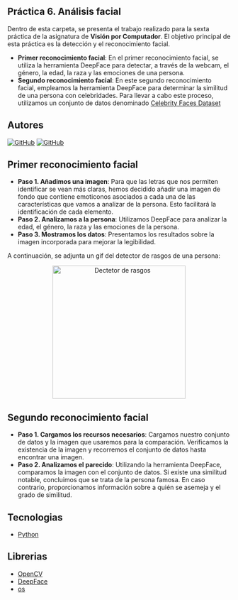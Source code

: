## Práctica 6. Análisis facial

Dentro de esta carpeta, se presenta el trabajo realizado para la sexta práctica de la asignatura de **Visión por Computador**. El objetivo principal de esta práctica es  la detección y el reconocimiento facial.

- **Primer reconocimiento facial**: En el primer reconocimiento facial, se utiliza la herramienta DeepFace para detectar, a través de la webcam, el género, la edad, la raza y las emociones de una persona.
- **Segundo reconocimiento facial**: En este segundo reconocimiento facial, empleamos la herramienta DeepFace para determinar la similitud de una persona con celebridades. Para llevar a cabo este proceso, utilizamos un conjunto de datos denominado [Celebrity Faces Dataset](https://www.kaggle.com/datasets/vishesh1412/celebrity-face-image-dataset/)

## Autores
[![GitHub](https://img.shields.io/badge/GitHub-Ana%20del%20Carmen%20Santana%20Ojeda-red?style=flat-square&logo=github)](https://github.com/AnaSantana016)
[![GitHub](https://img.shields.io/badge/GitHub-Pablo%20Santana-blue?style=flat-square&logo=github)](https://github.com/pablosanttanaa)

## Primer reconocimiento facial

- **Paso 1. Añadimos una imagen**: Para que las letras que nos permiten identificar se vean más claras, hemos decidido añadir una imagen de fondo que contiene emoticonos asociados a cada una de las características que vamos a analizar de la persona. Esto facilitará la identificación de cada elemento.
- **Paso 2. Analizamos a la persona**: Utilizamos DeepFace para analizar la edad, el género, la raza y las emociones de la persona.
- **Paso 3. Mostramos los datos**: Presentamos los resultados sobre la imagen incorporada para mejorar la legibilidad.

A continuación, se adjunta un gif del detector de rasgos de una persona:

<!-- Gif de detector de rasgos de una persona -->
<div align="center">
    <div>
        <a href="./P6/readme/detector.gif" target="_blank">
            <img src="./P6/readme/detector.gif" alt="Dectetor de rasgos" width="300">
        </a>
    </div>
</div>

## Segundo reconocimiento facial

- **Paso 1. Cargamos los recursos necesarios**: Cargamos nuestro conjunto de datos y la imagen que usaremos para la comparación. Verificamos la existencia de la imagen y recorremos el conjunto de datos hasta encontrar una imagen.
- **Paso 2. Analizamos el parecido**: Utilizando la herramienta DeepFace, comparamos la imagen con el conjunto de datos. Si existe una similitud notable, concluimos que se trata de la persona famosa. En caso contrario, proporcionamos información sobre a quién se asemeja y el grado de similitud.

 
## Tecnologias
  -  [Python](https://img.shields.io/badge/Python-3.x-blue?style=flat-square&logo=python)

## Librerias 
  - [OpenCV](https://img.shields.io/badge/OpenCV-Latest-brightgreen?style=flat-square&logo=opencv)
  - [DeepFace](https://github.com/serengil/deepface)
  - [os](https://docs.python.org/3/library/os.html)